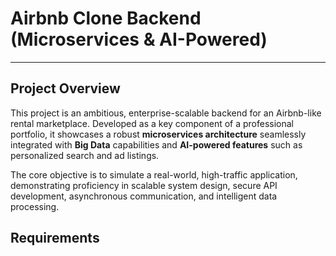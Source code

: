 
# Airbnb Clone Backend (Microservices & AI-Powered)

-----

##  Project Overview

This project is an ambitious, enterprise-scalable backend for an Airbnb-like rental marketplace. Developed as a key component of a professional portfolio, it showcases a robust **microservices architecture** seamlessly integrated with **Big Data** capabilities and **AI-powered features** such as personalized search and ad listings.

The core objective is to simulate a real-world, high-traffic application, demonstrating proficiency in scalable system design, secure API development, asynchronous communication, and intelligent data processing.


## Requirements
<!-- REQUIREMENTS_START -->

<!-- REQUIREMENTS_END -->
